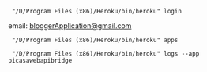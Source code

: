 ` "/D/Program Files (x86)/Heroku/bin/heroku" login`

email: bloggerApplication@gmail.com

` "/D/Program Files (x86)/Heroku/bin/heroku" apps`

` "/D/Program Files (x86)/Heroku/bin/heroku" logs --app picasawebapibridge`